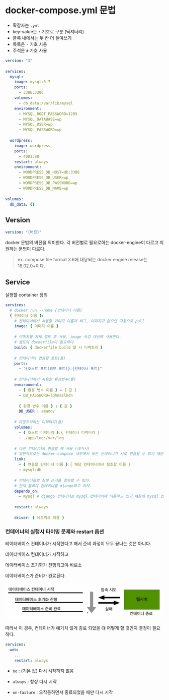 # docker-compose.yml 문법

- 확장자는 `.yml`
- key-value는 `:` 기호로 구분 (딕셔너리)
- 블록 내에서는 두 칸 더 들여쓰기
- 목록은 `-` 기호 사용
- 주석은 `#` 기호 사용

```yml
version: "3"

services:
  mysql:
    image: mysql:5.7
    ports:
      - 3306:3306
    volumes:
      - db_data:/var/lib/mysql
    environment:
      - MYSQL_ROOT_PASSWORD=1205
      - MYSQL_DATABASE=wp
      - MYSQL_USER=wp
      - MYSQL_PASSWORD=wp

  wordpress:
    image: wordpress
    ports:
      - 4001:80
    restart: always
    environment:
      - WORDPRESS_DB_HOST=db:3306
      - WORDPRESS_DB_USER=wp
      - WORDPRESS_DB_PASSWORD=wp
      - WORDPRESS_DB_NAME=wp

volumes:
  db_data: {}
```

## Version

```yml
version: "{버전}"
```

docker 문법의 버전을 의미한다. 각 버전벌로 필요로하는 docker-engine이 다르고 지원하는 문법이 다르다.

> ex. compose file format 3.6에 대응되는 docker engine release는 18.02.0+이다.

## Service

실행할 container 정의

```yml
services:
  # docker run --name {컨테이너 이름}
  { 컨테이너 이름 }:
    # 컨테이너에서 사용할 이미지 이름과 테그, 이미지가 없으면 자동으로 pull
    image: { 이미지 이름 }

    # 이미지를 자체 빌드 후 사용, image 속겅 대신에 사용한다.
    # 별도의 dockerfile이 필요하다.
    build: { dockerfile build 할 시 디렉토리 }

    # 컨테이너와 연결할 포트(들)
    ports:
      - "{호스트 포트(외부 포트)}:{컨테이너 포트}"

    # 컨테이너에서 사용할 환경변수(들)
    environment:
      - { 환경 변수 이름 } = { 값 }
      - DB_PASSWORD=ldhnaslkdn

      { 환경 변수 이름 } : { 값 }
      DB_USER : amamov

    # 마운트하려는 디렉터리(들)
    volumes:
      - { 호스트 디렉터리 }:{ 컨테이너 디렉터리 }
      - ./app/log:/var/log

    # 다른 컨테이너와 연결할 때 사용 (레거시)
    # 일반적으로는 docker-compose 내부에서 모든 컨테이너가 서로 연결될 수 있기 때문에 요즘에는 잘 사용하지 않는다.
    link:
      - { 연결할 컨테이너 이름 }:{ 해당 컨테이너에서 참조할 이름 }
      - mysql:db

    # 컨테이너들의 실행 순서를 정의할 수 있다.
    # 현재 블록의 컨테이너를 django라고 하자.
    depends_on:
      - mysql # django 컨테이너는 mysql 컨테이너에 의존하고 있기 떄문에 mysql 컨테이너가 먼저 실행이되고 django 컨테이너가 나중에 실행된다.

    restart: always

    driver: { 네트워크 이름 }
```

### 컨테이너의 실행시 타이밍 문제와 restart 옵션

테이터베이스 컨테이너가 시작한다고 해서 준비 과정이 모두 끝나는 것은 아니다.

데이터베이스 컨테이너가 시작하고

데이터베이스 초기화가 진행되고야 비로소

데이터베이스가 준비가 완료된다.

![docker-compose](../../images/d5.png)

따라서 이 경우, 컨테이너가 예기치 않게 종료 되었을 떄 어떻게 할 것인지 결정이 필요하다.

```yml
services:
  web:
    ...
    restart: always
```

- `no` : (기본 값) 다시 시작하지 않음

- `always` : 항상 다시 시작

- `on-failure` : 오작동하면서 종료되었을 때만 다시 시작
